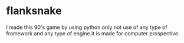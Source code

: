 # flanksnake
I made this 90's game by using python only not  use of any type of framework and any type of engine.it is made for computer prospective  
